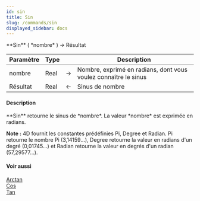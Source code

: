 ```yaml
---
id: sin
title: Sin
slug: /commands/sin
displayed_sidebar: docs
---
```


<!--REF #_command_.Sin.Syntax-->**Sin** ( *nombre* ) -> Résultat<!-- END REF-->
<!--REF #_command_.Sin.Params-->
| Paramètre | Type |  | Description |
| --- | --- | --- | --- |
| nombre | Real | &#8594;  | Nombre, exprimé en radians, dont vous voulez connaître le sinus |
| Résultat | Real | &#8592; | Sinus de nombre |

<!-- END REF-->

#### Description 

<!--REF #_command_.Sin.Summary-->**Sin** retourne le sinus de *nombre*.<!-- END REF--> La valeur *nombre* est exprimée en radians.

**Note :** 4D fournit les constantes prédéfinies Pi, Degree et Radian. Pi retourne le nombre Pi (3,14159...), Degree retourne la valeur en radians d'un degré (0,01745...) et Radian retourne la valeur en degrés d'un radian (57,29577...).

#### Voir aussi 

[Arctan](arctan.md)  
[Cos](cos.md)  
[Tan](tan.md)  